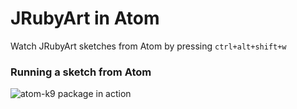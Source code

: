 # JRubyArt in Atom

Watch JRubyArt sketches from Atom by pressing `ctrl+alt+shift+w`


### Running a sketch from Atom



![atom-k9 package in action](https://ruby-processing.github.io/atom-k9/assets/menu.png)

